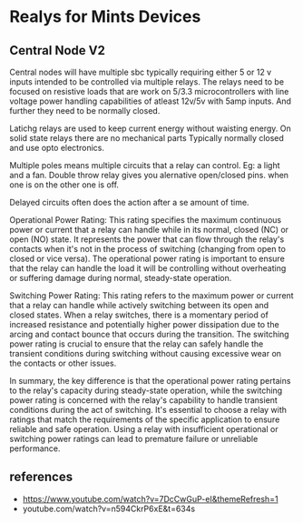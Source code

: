 # Realys for Mints Devices

## Central Node V2
Central nodes will have multiple sbc typically requiring either 5 or 12 v inputs intended to be controlled via multiple relays. The relays need to be focused on resistive loads that are work on 5/3.3 microcontrollers with line voltage power handling capabilities of atleast 12v/5v with 5amp inputs. And further they need to be normally closed.

Latichg relays are used to keep current energy without waisting energy.
On solid state relays there are no mechanical parts Typically normally closed and use opto electronics.

Multiple poles means multiple circuits that a relay can control. Eg: a light and a fan. 
Double throw relay gives you alernative open/closed pins. when one is on the other one is off. 

Delayed circuits often does the action after a se amount of time. 

Operational Power Rating: This rating specifies the maximum continuous power or current that a relay can handle while in its normal, closed (NC) or open (NO) state. It represents the power that can flow through the relay's contacts when it's not in the process of switching (changing from open to closed or vice versa). The operational power rating is important to ensure that the relay can handle the load it will be controlling without overheating or suffering damage during normal, steady-state operation.

Switching Power Rating: This rating refers to the maximum power or current that a relay can handle while actively switching between its open and closed states. When a relay switches, there is a momentary period of increased resistance and potentially higher power dissipation due to the arcing and contact bounce that occurs during the transition. The switching power rating is crucial to ensure that the relay can safely handle the transient conditions during switching without causing excessive wear on the contacts or other issues.

In summary, the key difference is that the operational power rating pertains to the relay's capacity during steady-state operation, while the switching power rating is concerned with the relay's capability to handle transient conditions during the act of switching. It's essential to choose a relay with ratings that match the requirements of the specific application to ensure reliable and safe operation. Using a relay with insufficient operational or switching power ratings can lead to premature failure or unreliable performance.


## references
- https://www.youtube.com/watch?v=7DcCwGuP-eI&themeRefresh=1
- youtube.com/watch?v=n594CkrP6xE&t=634s

